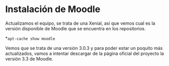 # Instalación de Moodle

Actualizamos el equipo, se trata de una Xenial, así que vemos cual es la versión disponible de Moodle que se encuentra en los repositorios.

 *`apt-cache show moodle`
 
Vemos que se trata de una versión 3.0.3 y para poder estar un poquito más actualizados, vamos a intentar descargar de la página oficial del proyecto
la versión 3.3 de Moodle.
